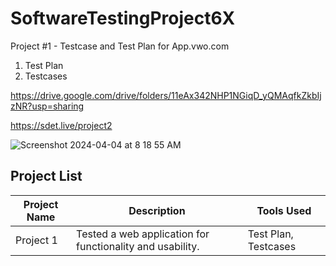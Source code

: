 
# SoftwareTestingProject6X

Project #1 -  Testcase and Test Plan for App.vwo.com

1. Test Plan
2. Testcases

https://drive.google.com/drive/folders/11eAx342NHP1NGiqD_yQMAqfkZkbIjzNR?usp=sharing

https://sdet.live/project2

![Screenshot 2024-04-04 at 8 18 55 AM](https://github.com/PramodDutta/SoftwareTestingProject6X/assets/1409610/8f9999e6-179e-47ff-97fc-cee0e84cc501)


## Project List

| Project Name | Description | Tools Used |
|--------------|-------------|------------|
| Project 1    | Tested a web application for functionality and usability. | Test Plan, Testcases |
